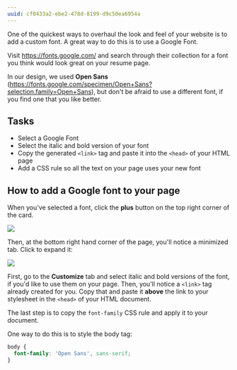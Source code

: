 ```yaml
---
uuid: cf0433a2-ebe2-478d-8199-d9c50ea6954a
---
```


One of the quickest ways to overhaul the look and feel of your website is to add a custom font. A great way to do this is to use a Google Font.

Visit https://fonts.google.com/ and search through their collection for a font you think would look great on your resume page.

In our design, we used **Open Sans** (https://fonts.google.com/specimen/Open+Sans?selection.family=Open+Sans), but don't be afraid to use a different font, if you find one that you like better.

## Tasks

- Select a Google Font
- Select the italic and bold version of your font
- Copy the generated `<link>` tag and paste it into the `<head>` of your HTML page
- Add a CSS rule so all the text on your page uses your new font

## How to add a Google font to your page

When you've selected a font, click the **plus** button on the top right corner of the card.

![](https://cl.ly/00090t2O2Y15/Screen%20Recording%202017-09-25%20at%2009.54%20PM.gif)

Then, at the bottom right hand corner of the page, you'll notice a minimized tab. Click to expand it:

![](https://cl.ly/3K300H2F2z21/Screen%20Recording%202017-09-25%20at%2009.55%20PM.gif)

First, go to the **Customize** tab and select italic and bold versions of the font, if you'd like to use them on your page.
Then, you'll notice a `<link>` tag already created for you. Copy that and paste it **above** the link to your stylesheet in the `<head>` of your HTML document.

The last step is to copy the `font-family` CSS rule and apply it to your document.

One way to do this is to style the body tag:

```css
body {
  font-family: 'Open Sans', sans-serif;
}
```


